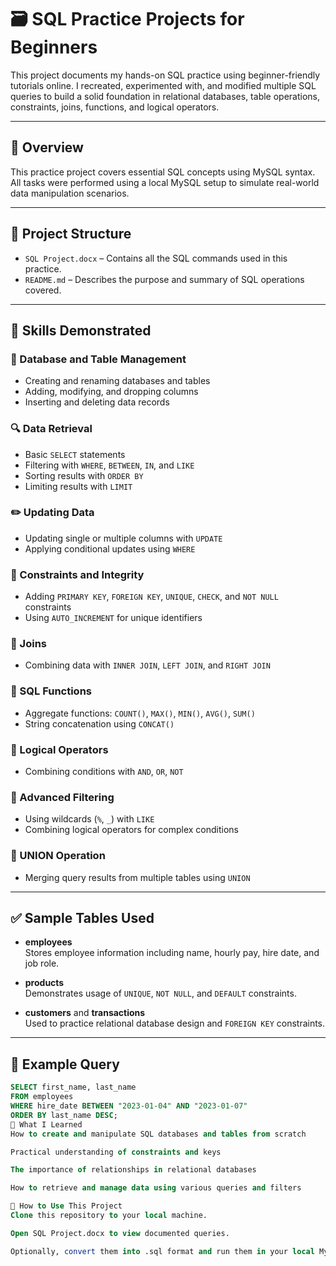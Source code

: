 # 🗃️ SQL Practice Projects for Beginners

This project documents my hands-on SQL practice using beginner-friendly tutorials online. I recreated, experimented with, and modified multiple SQL queries to build a solid foundation in relational databases, table operations, constraints, joins, functions, and logical operators.

---

## 📌 Overview

This practice project covers essential SQL concepts using MySQL syntax.  
All tasks were performed using a local MySQL setup to simulate real-world data manipulation scenarios.

---

## 📁 Project Structure

- `SQL Project.docx` – Contains all the SQL commands used in this practice.
- `README.md` – Describes the purpose and summary of SQL operations covered.

---

## 🔧 Skills Demonstrated

### 📂 Database and Table Management
- Creating and renaming databases and tables  
- Adding, modifying, and dropping columns  
- Inserting and deleting data records

### 🔍 Data Retrieval
- Basic `SELECT` statements  
- Filtering with `WHERE`, `BETWEEN`, `IN`, and `LIKE`  
- Sorting results with `ORDER BY`  
- Limiting results with `LIMIT`

### ✏️ Updating Data
- Updating single or multiple columns with `UPDATE`  
- Applying conditional updates using `WHERE`

### 🔑 Constraints and Integrity
- Adding `PRIMARY KEY`, `FOREIGN KEY`, `UNIQUE`, `CHECK`, and `NOT NULL` constraints  
- Using `AUTO_INCREMENT` for unique identifiers

### 🔗 Joins
- Combining data with `INNER JOIN`, `LEFT JOIN`, and `RIGHT JOIN`

### 🧠 SQL Functions
- Aggregate functions: `COUNT()`, `MAX()`, `MIN()`, `AVG()`, `SUM()`  
- String concatenation using `CONCAT()`

### 🤖 Logical Operators
- Combining conditions with `AND`, `OR`, `NOT`

### 🔁 Advanced Filtering
- Using wildcards (`%`, `_`) with `LIKE`  
- Combining logical operators for complex conditions

### 🧾 UNION Operation
- Merging query results from multiple tables using `UNION`

---

## ✅ Sample Tables Used

- **employees**  
  Stores employee information including name, hourly pay, hire date, and job role.

- **products**  
  Demonstrates usage of `UNIQUE`, `NOT NULL`, and `DEFAULT` constraints.

- **customers** and **transactions**  
  Used to practice relational database design and `FOREIGN KEY` constraints.

---

## 🧪 Example Query

```sql
SELECT first_name, last_name
FROM employees
WHERE hire_date BETWEEN "2023-01-04" AND "2023-01-07"
ORDER BY last_name DESC;
🧠 What I Learned
How to create and manipulate SQL databases and tables from scratch

Practical understanding of constraints and keys

The importance of relationships in relational databases

How to retrieve and manage data using various queries and filters

🚀 How to Use This Project
Clone this repository to your local machine.

Open SQL Project.docx to view documented queries.

Optionally, convert them into .sql format and run them in your local MySQL environment.



